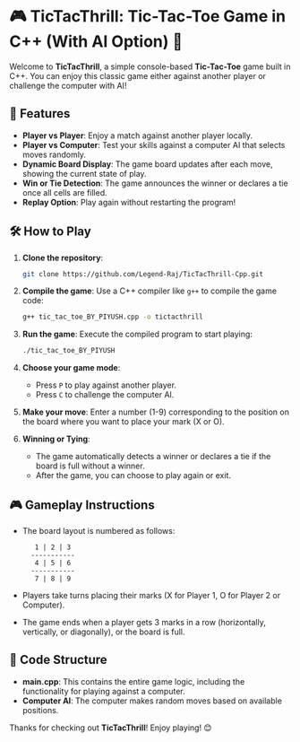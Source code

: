 # 🎮 TicTacThrill: Tic-Tac-Toe Game in C++ (With AI Option) 🤖

Welcome to **TicTacThrill**, a simple console-based **Tic-Tac-Toe** game built in C++. You can enjoy this classic game either against another player or challenge the computer with AI!

## 🚀 Features

- **Player vs Player**: Enjoy a match against another player locally.
- **Player vs Computer**: Test your skills against a computer AI that selects moves randomly.
- **Dynamic Board Display**: The game board updates after each move, showing the current state of play.
- **Win or Tie Detection**: The game announces the winner or declares a tie once all cells are filled.
- **Replay Option**: Play again without restarting the program!

## 🛠️ How to Play

1. **Clone the repository**:
    ```bash
    git clone https://github.com/Legend-Raj/TicTacThrill-Cpp.git
    ```

2. **Compile the game**:
    Use a C++ compiler like `g++` to compile the game code:
    ```bash
    g++ tic_tac_toe_BY_PIYUSH.cpp -o tictacthrill
    ```

3. **Run the game**:
    Execute the compiled program to start playing:
    ```bash
    ./tic_tac_toe_BY_PIYUSH
    ```

4. **Choose your game mode**:
    - Press `P` to play against another player.
    - Press `C` to challenge the computer AI.

5. **Make your move**:
    Enter a number (1-9) corresponding to the position on the board where you want to place your mark (X or O).

6. **Winning or Tying**:
    - The game automatically detects a winner or declares a tie if the board is full without a winner.
    - After the game, you can choose to play again or exit.

## 🎮 Gameplay Instructions

- The board layout is numbered as follows:

    ```
       1 | 2 | 3
      -----------
       4 | 5 | 6
      -----------
       7 | 8 | 9
    ```

- Players take turns placing their marks (X for Player 1, O for Player 2 or Computer).
- The game ends when a player gets 3 marks in a row (horizontally, vertically, or diagonally), or the board is full.

## 🔧 Code Structure

- **main.cpp**: This contains the entire game logic, including the functionality for playing against a computer.
- **Computer AI**: The computer makes random moves based on available positions.


Thanks for checking out **TicTacThrill**! Enjoy playing! 😊
